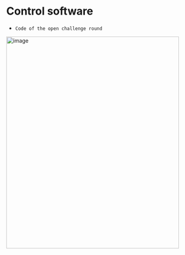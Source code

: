 Control software
====

* `Code of the open challenge round`

<img width="455" height="557" alt="image" src="https://github.com/user-attachments/assets/03ddb374-daa5-435c-aa5a-990b9f455aba" />









